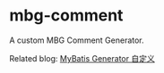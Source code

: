 # mbg-comment
A custom MBG Comment Generator.

Related blog: [MyBatis Generator 自定义](https://blog.csdn.net/L_Mr_l/article/details/86071535)
